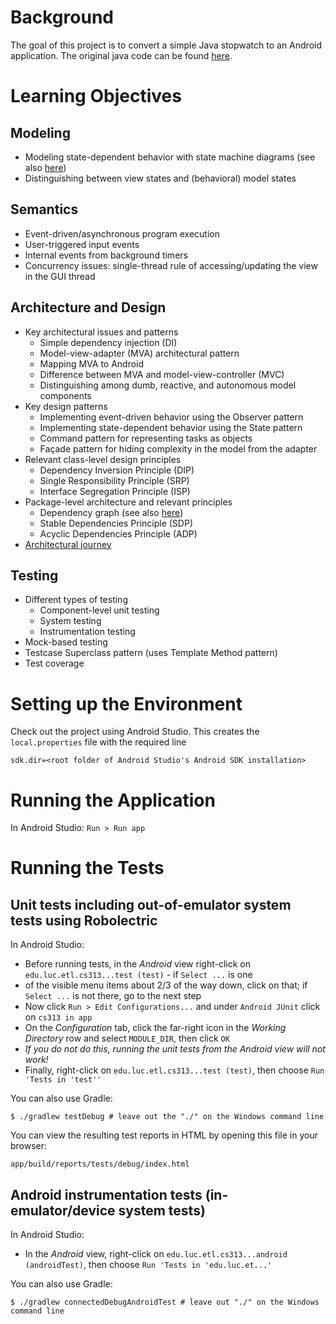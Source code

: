# Background

The goal of this project is to convert a simple Java stopwatch to an
Android application.  The original java code can be found
[here](https://github.com/concurrency-cs-luc-edu/simplestopwatch-java).

# Learning Objectives

## Modeling

* Modeling state-dependent behavior with state machine diagrams
  (see also [here](/loyolachicagocs_comp313/stopwatch-android-java/src/default/doc))
* Distinguishing between view states and (behavioral) model states

## Semantics

* Event-driven/asynchronous program execution
* User-triggered input events
* Internal events from background timers
* Concurrency issues: single-thread rule of accessing/updating the view in the GUI thread

## Architecture and Design

* Key architectural issues and patterns
    * Simple dependency injection (DI)
    * Model-view-adapter (MVA) architectural pattern
    * Mapping MVA to Android
    * Difference between MVA and model-view-controller (MVC)
    * Distinguishing among dumb, reactive, and autonomous model components
* Key design patterns
    * Implementing event-driven behavior using the Observer pattern
    * Implementing state-dependent behavior using the State pattern
    * Command pattern for representing tasks as objects
    * Façade pattern for hiding complexity in the model from the adapter
* Relevant class-level design principles
    * Dependency Inversion Principle (DIP)
    * Single Responsibility Principle (SRP)
    * Interface Segregation Principle (ISP)
* Package-level architecture and relevant principles
    * Dependency graph
      (see also [here](/loyolachicagocs_comp313/stopwatch-android-java/src/default/doc))
    * Stable Dependencies Principle (SDP)
    * Acyclic Dependencies Principle (ADP)
* [Architectural journey](/stopwatch-android-java/commits)

## Testing

* Different types of testing
    * Component-level unit testing
    * System testing
    * Instrumentation testing
* Mock-based testing
* Testcase Superclass pattern (uses Template Method pattern)
* Test coverage

# Setting up the Environment

Check out the project using Android Studio. This creates the `local.properties` file
with the required line

    sdk.dir=<root folder of Android Studio's Android SDK installation>

# Running the Application

In Android Studio: `Run > Run app`

# Running the Tests

## Unit tests including out-of-emulator system tests using Robolectric

In Android Studio:

* Before running tests, in the *Android* view right-click on `edu.luc.etl.cs313...test (test)` - if `Select ...` is one
* of the visible menu items about 2/3 of the way down, click on that; if `Select ...` is not there, go to the next step
* Now click `Run > Edit Configurations...` and under `Android JUnit` click on `cs313 in app`
* On the *Configuration* tab, click the far-right icon in the *Working Directory* row and select `MODULE_DIR`, then click `OK`
* *If you do not do this, running the unit tests from the Android view will not work!*
* Finally, right-click on `edu.luc.etl.cs313...test (test)`, then choose `Run 'Tests in 'test''`

You can also use Gradle:

    $ ./gradlew testDebug # leave out the "./" on the Windows command line

You can view the resulting test reports in HTML by opening this file in your browser:

    app/build/reports/tests/debug/index.html

## Android instrumentation tests (in-emulator/device system tests)

In Android Studio:

* In the *Android* view, right-click on `edu.luc.etl.cs313...android (androidTest)`, then choose `Run 'Tests in 'edu.luc.et...'`

You can also use Gradle:

    $ ./gradlew connectedDebugAndroidTest # leave out "./" on the Windows command line
